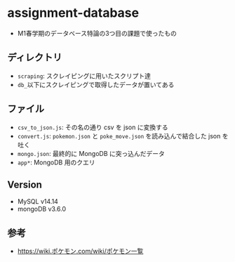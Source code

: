 # assignment-database
* M1春学期のデータベース特論の3つ目の課題で使ったもの
## ディレクトリ
* `scraping`: スクレイピングに用いたスクリプト達
* `db_`以下にスクレイピングで取得したデータが置いてある

## ファイル
* `csv_to_json.js`: その名の通り csv を json に変換する
* `convert.js`: `pokemon.json` と `poke_move.json` を読み込んで結合した json を吐く
* `mongo.json`: 最終的に MongoDB に突っ込んだデータ
* `app*`: MongoDB 用のクエリ

## Version
* MySQL v14.14
* mongoDB v3.6.0

## 参考
* https://wiki.ポケモン.com/wiki/ポケモン一覧